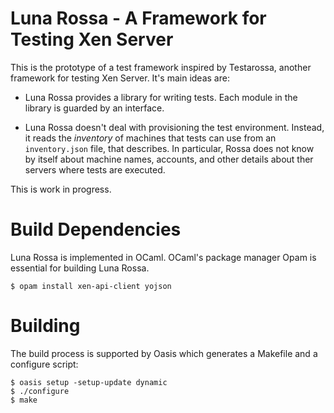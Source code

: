 
# Luna Rossa - A Framework for Testing Xen Server

This is the prototype of a test framework inspired by Testarossa, another
framework for testing Xen Server. It's main ideas are:

* Luna Rossa provides a library for writing tests. Each module in the
  library is guarded by an interface.

* Luna Rossa doesn't deal with provisioning the test environment.
  Instead, it reads the _inventory_ of machines that tests can use from
  an `inventory.json` file, that describes. In particular, Rossa does
  not know by itself about machine names, accounts, and other details
  about ther servers where tests are executed.

This is work in progress.

# Build Dependencies

Luna Rossa is implemented in OCaml. OCaml's package manager Opam is
essential for building Luna Rossa.

    $ opam install xen-api-client yojson

# Building

The build process is supported by Oasis which generates a Makefile and a
configure script:

    $ oasis setup -setup-update dynamic
    $ ./configure
    $ make


